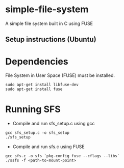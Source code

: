 # simple-file-system
A simple file system built in C using FUSE

## Setup instructions (Ubuntu)

# Dependencies
File System in User Space (FUSE) must be installed. 

```
sudo apt-get install libfuse-dev
sudo apt-get install fuse
```

# Running SFS

- Compile and run sfs_setup.c using gcc

```
gcc sfs_setup.c -o sfs_setup
./sfs_setup
```

- Compile and run sfs.c using FUSE

```
gcc sfs.c -o sfs `pkg-config fuse --cflags --libs`
./ssfs -f <path-to-mount-point>
```
